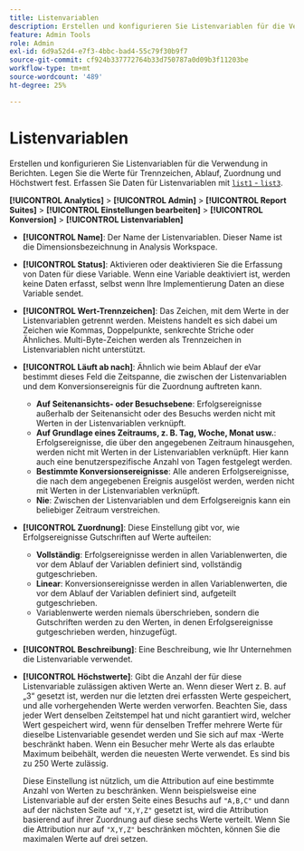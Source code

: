 ```yaml
---
title: Listenvariablen
description: Erstellen und konfigurieren Sie Listenvariablen für die Verwendung in Berichten.
feature: Admin Tools
role: Admin
exl-id: 6d9a52d4-e7f3-4bbc-bad4-55c79f30b9f7
source-git-commit: cf924b337772764b33d750787a0d09b3f11203be
workflow-type: tm+mt
source-wordcount: '489'
ht-degree: 25%

---
```


# Listenvariablen

Erstellen und konfigurieren Sie Listenvariablen für die Verwendung in Berichten. Legen Sie die Werte für Trennzeichen, Ablauf, Zuordnung und Höchstwert fest. Erfassen Sie Daten für Listenvariablen mit [`list1` - `list3`](/help/implement/vars/page-vars/list.md).

**[!UICONTROL Analytics]** > **[!UICONTROL Admin]** > **[!UICONTROL Report Suites]** > **[!UICONTROL Einstellungen bearbeiten]** > **[!UICONTROL Konversion]** > **[!UICONTROL Listenvariablen]**

* **[!UICONTROL Name]**: Der Name der Listenvariablen. Dieser Name ist die Dimensionsbezeichnung in Analysis Workspace.

* **[!UICONTROL Status]**: Aktivieren oder deaktivieren Sie die Erfassung von Daten für diese Variable. Wenn eine Variable deaktiviert ist, werden keine Daten erfasst, selbst wenn Ihre Implementierung Daten an diese Variable sendet.

* **[!UICONTROL Wert-Trennzeichen]**: Das Zeichen, mit dem Werte in der Listenvariablen getrennt werden. Meistens handelt es sich dabei um Zeichen wie Kommas, Doppelpunkte, senkrechte Striche oder Ähnliches. Multi-Byte-Zeichen werden als Trennzeichen in Listenvariablen nicht unterstützt.

* **[!UICONTROL Läuft ab nach]**: Ähnlich wie beim Ablauf der eVar bestimmt dieses Feld die Zeitspanne, die zwischen der Listenvariablen und dem Konversionsereignis für die Zuordnung auftreten kann.
   * **Auf Seitenansichts- oder Besuchsebene**: Erfolgsereignisse außerhalb der Seitenansicht oder des Besuchs werden nicht mit Werten in der Listenvariablen verknüpft.
   * **Auf Grundlage eines Zeitraums, z. B. Tag, Woche, Monat usw.**: Erfolgsereignisse, die über den angegebenen Zeitraum hinausgehen, werden nicht mit Werten in der Listenvariablen verknüpft. Hier kann auch eine benutzerspezifische Anzahl von Tagen festgelegt werden.
   * **Bestimmte Konversionsereignisse**: Alle anderen Erfolgsereignisse, die nach dem angegebenen Ereignis ausgelöst werden, werden nicht mit Werten in der Listenvariablen verknüpft.
   * **Nie**: Zwischen der Listenvariablen und dem Erfolgsereignis kann ein beliebiger Zeitraum verstreichen.

* **[!UICONTROL Zuordnung]**: Diese Einstellung gibt vor, wie Erfolgsereignisse Gutschriften auf Werte aufteilen:
   * **Vollständig**: Erfolgsereignisse werden in allen Variablenwerten, die vor dem Ablauf der Variablen definiert sind, vollständig gutgeschrieben.
   * **Linear**: Konversionsereignisse werden in allen Variablenwerten, die vor dem Ablauf der Variablen definiert sind, aufgeteilt gutgeschrieben.
   * Variablenwerte werden niemals überschrieben, sondern die Gutschriften werden zu den Werten, in denen Erfolgsereignisse gutgeschrieben werden, hinzugefügt.

* **[!UICONTROL Beschreibung]**: Eine Beschreibung, wie Ihr Unternehmen die Listenvariable verwendet.

* **[!UICONTROL Höchstwerte]**: Gibt die Anzahl der für diese Listenvariable zulässigen aktiven Werte an. Wenn dieser Wert z. B. auf „3“ gesetzt ist, werden nur die letzten drei erfassten Werte gespeichert, und alle vorhergehenden Werte werden verworfen. Beachten Sie, dass jeder Wert denselben Zeitstempel hat und nicht garantiert wird, welcher Wert gespeichert wird, wenn für denselben Treffer mehrere Werte für dieselbe Listenvariable gesendet werden und Sie sich auf max -Werte beschränkt haben. Wenn ein Besucher mehr Werte als das erlaubte Maximum beibehält, werden die neuesten Werte verwendet. Es sind bis zu 250 Werte zulässig.

  Diese Einstellung ist nützlich, um die Attribution auf eine bestimmte Anzahl von Werten zu beschränken. Wenn beispielsweise eine Listenvariable auf der ersten Seite eines Besuchs auf `"A,B,C"` und dann auf der nächsten Seite auf `"X,Y,Z"` gesetzt ist, wird die Attribution basierend auf ihrer Zuordnung auf diese sechs Werte verteilt. Wenn Sie die Attribution nur auf `"X,Y,Z"` beschränken möchten, können Sie die maximalen Werte auf drei setzen.
